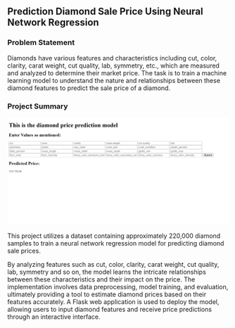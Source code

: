 ## Prediction Diamond Sale Price Using Neural Network Regression

### Problem Statement
Diamonds have various features and characteristics including cut, color, clarity, carat weight, cut quality, lab, symmetry, etc., which are measured and analyzed to determine their market price. The task is to train a machine learning model to understand the nature and relationships between these diamond features to predict the sale price of a diamond.

### Project Summary
![alt text](image.png)

This project utilizes a dataset containing approximately 220,000 diamond samples to train a neural network regression model for predicting diamond sale prices. 

By analyzing features such as cut, color, clarity, carat weight, cut quality, lab, symmetry and so on, the model learns the intricate relationships between these characteristics and their impact on the price. The implementation involves data preprocessing, model training, and evaluation, ultimately providing a tool to estimate diamond prices based on their features accurately. A Flask web application is used to deploy the model, allowing users to input diamond features and receive price predictions through an interactive interface.
